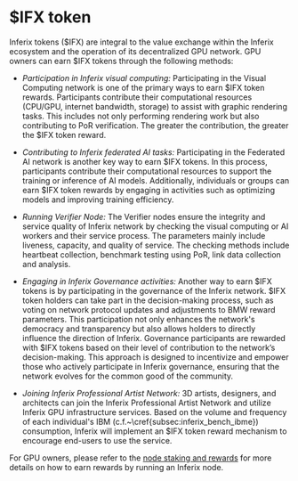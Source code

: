 # $IFX token

Inferix tokens (\$IFX) are integral to the value exchange within the Inferix ecosystem and the operation of its decentralized GPU network. GPU owners can earn \$IFX tokens through the following methods:
 * _Participation in Inferix visual computing:_ Participating in the Visual Computing network is one of the primary ways to earn \$IFX token rewards. Participants contribute their computational resources (CPU/GPU, internet bandwidth, storage) to assist with graphic rendering tasks. This includes not only performing rendering work but also contributing to PoR verification. The greater the contribution, the greater the \$IFX token reward.
    
 * _Contributing to Inferix federated AI tasks:_ Participating in the Federated AI network is another key way to earn \$IFX tokens. In this process, participants contribute their computational resources to support the training or inference of AI models. Additionally, individuals or groups can earn \$IFX token rewards by engaging in activities such as optimizing models and improving training efficiency.
    
 * _Running Verifier Node:_ The Verifier nodes ensure the integrity and service quality of Inferix network by checking the visual computing or AI workers and their service process. The parameters mainly include liveness, capacity, and quality of service. The checking methods include heartbeat collection, benchmark testing using PoR, link data collection and analysis.
   
 * _Engaging in Inferix Governance activities:_ Another way to earn \$IFX tokens is by participating in the governance of the Inferix network. \$IFX token holders can take part in the decision-making process, such as voting on network protocol updates and adjustments to BMW reward parameters. This participation not only enhances the network's democracy and transparency but also allows holders to directly influence the direction of Inferix. Governance participants are rewarded with \$IFX tokens based on their level of contribution to the network’s decision-making. This approach is designed to incentivize and empower those who actively participate in Inferix governance, ensuring that the network evolves for the common good of the community.
    
 * _Joining Inferix Professional Artist Network:_ 3D artists, designers, and architects can join the Inferix Professional Artist Network and utilize Inferix GPU infrastructure services. Based on the volume and frequency of each individual's IBM (c.f.~\cref{subsec:inferix_bench_ibme}) consumption, Inferix will implement an \$IFX token reward mechanism to encourage end-users to use the service.

For GPU owners, please refer to the [node staking and rewards](/inferix-whitepaper/economic-model/node-staking-and-rewards/README.md) for more details on how to earn rewards by running an Inferix node.